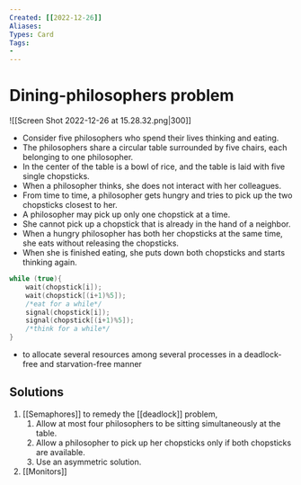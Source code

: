 ```yaml
---
Created: [[2022-12-26]]
Aliases: 
Types: Card
Tags: 
- 
---
```

# Dining-philosophers problem
![[Screen Shot 2022-12-26 at 15.28.32.png|300]]
- Consider five philosophers who spend their lives thinking and eating.
- The philosophers share a circular table surrounded by five chairs, each belonging to one philosopher.
- In the center of the table is a bowl of rice, and the table is laid with five single chopsticks. 
- When a philosopher thinks, she does not interact with her colleagues.
- From time to time, a philosopher gets hungry and tries to pick up the two chopsticks closest to her. 
- A philosopher may pick up only one chopstick at a time.
- She cannot pick up a chopstick that is already in the hand of a neighbor.
- When a hungry philosopher has both her chopsticks at the same time, she eats without releasing the chopsticks.
- When she is finished eating, she puts down both chopsticks and starts thinking again.
```C
while (true){
	wait(chopstick[i]);
	wait(chopstick[(i+1)%5]);
	/*eat for a while*/
	signal(chopstick[i]);
	signal(chopstick[(i+1)%5]);
	/*think for a while*/
}
```
- to allocate several resources among several processes in a deadlock-free and starvation-free manner
## Solutions
1. [[Semaphores]]
   to remedy the [[deadlock]] problem,
   1. Allow at most four philosophers to be sitting simultaneously at the table.
   2. Allow a philosopher to pick up her chopsticks only if both chopsticks are available. 
   3. Use an asymmetric solution. 
2. [[Monitors]]